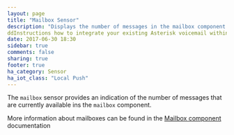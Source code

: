 ```yaml
---
layout: page
title: "Mailbox Sensor"
description: "Displays the number of messages in the mailbox component."
ddInstructions how to integrate your existing Asterisk voicemail within Home Assistant."
date: 2017-06-30 18:30
sidebar: true
comments: false
sharing: true
footer: true
ha_category: Sensor
ha_iot_class: "Local Push"
---
```


The `mailbox` sensor provides an indication of the number of messages that are currently available ins the `mailbox` component.

More information about mailboxes can be found in the [Mailbox component](/components/mailbox) documentation
